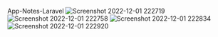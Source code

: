 App-Notes-Laravel
![Screenshot 2022-12-01 222719](https://user-images.githubusercontent.com/119447884/205164031-690ac06e-f6da-4c2e-b520-31e0995fda19.jpg)
![Screenshot 2022-12-01 222758](https://user-images.githubusercontent.com/119447884/205164166-bc7dc8f9-6768-45e9-b0af-448ae7e2b622.jpg)
![Screenshot 2022-12-01 222834](https://user-images.githubusercontent.com/119447884/205164326-e14840b4-3a32-4243-84f2-3c414810fc00.jpg)
![Screenshot 2022-12-01 222920](https://user-images.githubusercontent.com/119447884/205164397-7a8a1a2c-5eef-45e7-8460-9608f1733f01.jpg)

